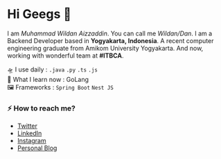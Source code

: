 # Hi Geegs 👋

I am _Muhammad Wildan Aizzaddin_. You can call me _Wildan/Dan_. I am a Backend Developer based in **Yogyakarta, Indonesia**. A recent computer engineering graduate from Amikom University Yogyakarta. And now, working with wonderful team at **#ITBCA**. 

🛸 I use daily : `.java` `.py` `.ts` `.js` <br>
🌱 What I learn now : GoLang <br>
🖼 Frameworks : `Spring Boot` `Nest JS`

### ⚡ How to reach me?
- [Twitter](https://www.twitter.com/wildanaizzaddin)
- [LinkedIn](https://www.linkedin.com/in/aizzaddin/)
- [Instagram](https://www.instagram.com/wildanaizzaddin)
- [Personal Blog](https://www.kodedev.com)
